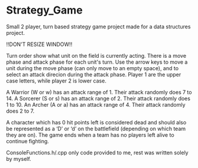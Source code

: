 # Strategy_Game
Small 2 player, turn based strategy game project made for a data structures project.

!!DON'T RESIZE WINDOW!!

Turn order show what unit on the field is currently acting. There is a move phase and attack phase for each unit's turn. Use the arrow keys to move a unit during the move phase (can only move to an empty space), and to select an attack direcion during the attack phase. Player 1 are the upper case letters, while player 2 is lower case.

A Warrior (W or w) has an attack range of 1.  Their attack randomly does 7 to 14.
A Sorcerer (S or s) has an attack range of 2.  Their attack randomly does 1 to 10.
An Archer (A or a) has an attack range of 4.  Their attack randomly does 2 to 7.

A character which has 0 hit points left is considered dead and should also be represented as a ‘D’ or ‘d’ on the battlefield (depending on which team they are on). The game ends when a team has no players left alive to continue fighting.


ConsoleFunctions.h/.cpp only code provided to me, rest was written solely by myself.
